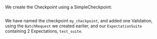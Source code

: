 We create the Checkpoint using a SimpleCheckpoint:

```python name="tests/integration/docusaurus/deployment_patterns/aws_cloud_storage_pandas.py create_checkpoint"
```

We have named the checkpoint `my_checkpoint`, and added one Validation, using the `BatchRequest` we created earlier, and our `ExpectationSuite` containing 2 Expectations, `test_suite`.
